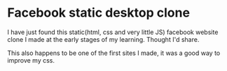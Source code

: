 # Facebook static desktop clone

I have just found this static(html, css and very little JS) facebook website clone I made at the early stages of my learning. Thought I'd share.

This also happens to be one of the first sites I made, it was a good way to improve my css.
